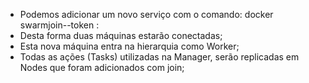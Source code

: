 * Podemos adicionar um novo serviço com o comando: docker swarmjoin--token :
* Desta forma duas máquinas estarão conectadas;
* Esta nova máquina entra na hierarquia como Worker;
* Todas as ações (Tasks) utilizadas na Manager, serão replicadas em Nodes que foram adicionados com join;